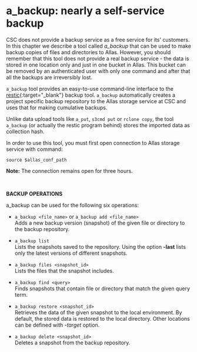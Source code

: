 # a_backup: nearly a self-service backup

CSC does not provide a backup service as a free service for its' customers. In this chapter we describe a tool called *a_backup*
that can be used to make backup copies of files and directories to Allas.  However, you should remember that this tool does not 
provide a real backup service - the data is stored in one location only and just in one bucket in Allas. This bucket can be
removed by an authenticated user with only one command and after that all the backups are irreversibly lost. 

`a_backup` tool provides an easy-to-use command-line interface to the [restic](https://restic.readthedocs.io/){:target="_blank"} backup tool.
 `a_backup` automatically creates a project specific backup 
repository to the Allas storage service at CSC and uses that for making cumulative backups.

Unlike data upload tools like `a_put`, `s3cmd put` or `rclone copy`, the tool `a_backup` (or actually the restic program behind) stores the imported data as collection hash.


In order to use this tool, you must first open connection to Allas storage service with
command:
```
source $allas_conf_path
```

**Note:** The connection remains open for three hours.

&nbsp;


**BACKUP OPERATIONS**

a_backup can be used for the following six operations:

 - `a_backup <file_name>`  or `a_backup add <file_name>`   
 	Adds a new backup version (snapshot) of the given file or directory to the backup repository.

 - `a_backup list`   
 	Lists the snapshots saved to the repository. Using the option **-last** lists only the latest versions of different snapshots.
 
 - `a_backup files <snapshot_id>`   
 	Lists the files that the snapshot includes.

 - `a_backup find <query>`          
 	Finds snapshots that contain file or directory that match the given query term.

 - `a_backup restore <snapshot_id>`  
 	Retrieves the data of the given snapshot to the local environment. 
	By default, the stored data is restored to the local directory. Other locations can be defined with *-target* option.

 - `a_backup delete <snapshot_id>`  
 	Deletes a snapshot from the backup repository.


&nbsp;

